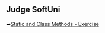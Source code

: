 ## Judge SoftUni

➡[Static and Class Methods - Exercise](https://judge.softuni.org/Contests/Compete/DownloadResource/49962)
